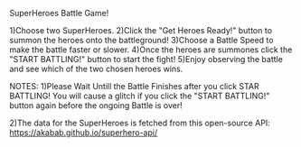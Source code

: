 SuperHeroes Battle Game!

1)Choose two SuperHeroes.
2)Click the "Get Heroes Ready!" button to summon the heroes onto the battleground!
3)Choose a Battle Speed to make the battle faster or slower.
4)Once the heroes are summones click the "START BATTLING!" button to start the fight!
5)Enjoy observing the battle and see which of the two chosen heroes wins.

NOTES:
1)Please Wait Untill the Battle Finishes after you click STAR BATTLING!
You will cause a glitch if you click the "START BATTLING!" button again before the ongoing Battle is over!

2)The data for the SuperHeroes is fetched from this open-source API: https://akabab.github.io/superhero-api/
